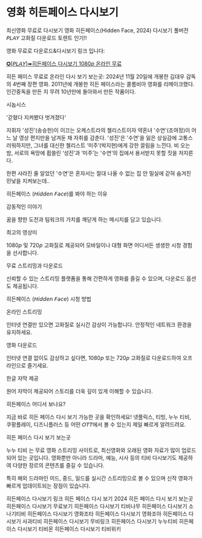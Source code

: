 # 영화 히든페이스 다시보기
최신영화 무료로 다시보기 영화 히든페이스(Hidden Face, 2024) 다시보기 풀버전 𝘗𝘓𝘈𝘠 고화질 다운로드 토렌트 인기!!

영화 무료로 다운로드&다시보기 링크 입니다:


[✪\[𝘗𝘓𝘈𝘠\]➠히든페이스 다시보기 1080𝘱 온라인 무료](https://bit.ly/3B6bgqb)


히든 페이스 무료로 온라인 다시 보기 보는곳: 2024년 11월 20일에 개봉한 김대우 감독의 4번째 장편 영화. 2011년에 개봉한 히든 페이스라는 콜롬비아 영화를 리메이크했다. 인간중독을 만든 지 무려 10년만에 돌아와서 만든 작품이다.

시놉시스

'갇혔다 지켜봤다 벗겨졌다‘

지휘자 '성진'(송승헌)이 이끄는 오케스트라의 첼리스트이자 약혼녀 '수연'(조여정)이
어느 날 영상 편지만을 남겨둔 채 자취를 감춘다.
'성진'은 '수연'을 잃은 상실감에 고통스러워하지만,
그녀를 대신한 첼리스트 ‘미주’(박지현)에게 강한 끌림을 느낀다.
비 오는 밤, 서로의 욕망에 휩쓸린 ‘성진’과 ‘미주’는
‘수연’의 집에서 용서받지 못할 짓을 저지른다.

한편 사라진 줄 알았던 '수연'은
혼자서는 절대 나올 수 없는 집 안 밀실에 갇혀 숨겨진 민낯을 지켜보는데..


히든페이스 (𝘏𝘪𝘥𝘥𝘦𝘯 𝘍𝘢𝘤𝘦)를 봐야 하는 이유

감동적인 이야기

꿈을 향한 도전과 팀워크의 가치를 깨닫게 하는 메시지를 담고 있습니다.

최고의 영상미

1080𝘱 및 720𝘱 고화질로 제공되어 모바일이나 대형 화면 어디서든 생생한 시청 경험을 선사합니다.

무료 스트리밍과 다운로드

신뢰할 수 있는 스트리밍 플랫폼을 통해 간편하게 영화를 즐길 수 있으며, 다운로드 옵션도 제공됩니다.

히든페이스 (𝘏𝘪𝘥𝘥𝘦𝘯 𝘍𝘢𝘤𝘦) 시청 방법

온라인 스트리밍

인터넷 연결만 있으면 고화질로 실시간 감상이 가능합니다. 안정적인 네트워크 환경을 유지하세요.

영화 다운로드

인터넷 연결 없이도 감상하고 싶다면, 1080𝘱 또는 720𝘱 고화질로 다운로드하여 오프라인으로 즐기세요.

한글 자막 제공

원어 자막이 제공되어 스토리를 더욱 깊이 있게 이해할 수 있습니다.


히든페이스 어디서 보나요?

지금 바로 히든 페이스 다시 보기 가능한 곳을 확인하세요! 넷플릭스, 티빙, 누누 티비, 쿠팡플레이, 디즈니플러스 등 어떤 𝘖𝘛𝘛에서 볼 수 있는지 제일 빠르게 알려드려요.

히든 페이스 다시 보기 보는곳

누누 티비 는 무료 영화  스트리밍 사이트로, 최신영화와 오래된 영화 자료가 많이 업로드되어 있는 곳입니다. 영화뿐만 아니라 드라마, 예능, 시사 등의  티비 다시보기도 제공하여 다양한 장르의 콘텐츠를 즐길 수 있습니다.

특히 해외 드라마인 미드, 중드, 일드를 실시간 스트리밍으로 볼 수 있으며 신작 영화가 빠르게 업데이트되는 장점이 있습니다.


히든페이스 다시보기 링크
히든 페이스 다시 보기 2024
히든 페이스 다시 보기 보는곳
히든페이스 다시보기 무료보기
히든페이스 다시보기 티비나무
히든페이스 다시보기 소나기티비
히든페이스 다시보기 영화조타
히든페이스 다시보기 영화조아
히든페이스 다시보기 사과티비
히든페이스 다시보기 무비링크
히든페이스 다시보기 누누티비
히든페이스 다시보기 티비몬
히든페이스 다시보기 티비위키
